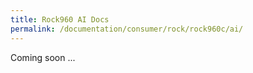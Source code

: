 ```yaml
---
title: Rock960 AI Docs
permalink: /documentation/consumer/rock/rock960c/ai/
---
```

Coming soon ...

